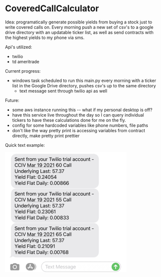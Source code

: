 # CoveredCallCalculator

Idea: programatically generate possible yields from buying a stock just to write covered calls on. Every morning push a new set of csv's to a google drive directory with an updatable ticker list, as well as send contracts with the highest yields to my phone via sms.

Api's utilized:
- twilio
- td ameritrade

Current progress:
- windows task scheduled to run this main.py every morning with a ticker list in the Google Drive directory, pushes csv's up to the same directory
    - text message sent through twilio api as well


Future:
- some aws instance running this -- what if my personal desktop is off?
- have this service live throughout the day so I can query individual tickers to have these calculations done for me on the fly.
- config for some hardcoded variables like phone numbers, file paths
- don't like the way pretty print is accessing variables from contract directly, make pretty print prettier


Quick text example:

<img src = images/text.png width=400>

